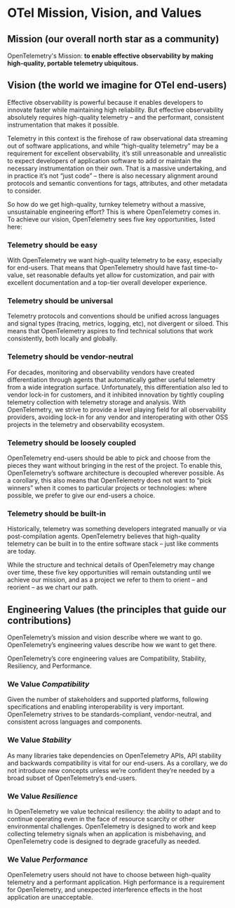 # OTel Mission, Vision, and Values

## Mission (our overall north star as a community)

OpenTelemetry's Mission: **to enable effective observability by making
high-quality, portable telemetry ubiquitous.**

## Vision (the world we imagine for OTel end-users)

Effective observability is powerful because it enables developers to innovate
faster while maintaining high reliability. But effective observability
absolutely requires high-quality telemetry – and the performant, consistent
instrumentation that makes it possible.

Telemetry in this context is the firehose of raw observational data streaming
out of software applications, and while “high-quality telemetry” may be a
requirement for excellent observability, it’s still unreasonable and
unrealistic to expect developers of application software to add or maintain the
necessary instrumentation on their own. That is a massive undertaking, and in
practice it’s not “just code” – there is also necessary alignment around
protocols and semantic conventions for tags, attributes, and other metadata to
consider.

So how do we get high-quality, turnkey telemetry without a massive,
unsustainable engineering effort? This is where OpenTelemetry comes in. To
achieve our vision, OpenTelemetry sees five key opportunities, listed here:

### Telemetry should be easy

With OpenTelemetry we want high-quality telemetry to be easy, especially for
end-users. That means that OpenTelemetry should have fast time-to-value, set
reasonable defaults yet allow for customization, and pair with excellent
documentation and a top-tier overall developer experience.

### Telemetry should be universal

Telemetry protocols and conventions should be unified across languages and
signal types (tracing, metrics, logging, etc), not divergent or siloed. This
means that OpenTelemetry aspires to find technical solutions that work
consistently, both locally and globally.

### Telemetry should be vendor-neutral

For decades, monitoring and observability vendors have created differentiation
through agents that automatically gather useful telemetry from a wide
integration surface. Unfortunately, this differentiation also led to vendor
lock-in for customers, and it inhibited innovation by tightly coupling
telemetry collection with telemetry storage and analysis. With OpenTelemetry, we
strive to provide a level playing field for all observability providers,
avoiding lock-in for any vendor and interoperating with other OSS projects in
the telemetry and observability ecosystem.

### Telemetry should be loosely coupled

OpenTelemetry end-users should be able to pick and choose from the pieces they
want without bringing in the rest of the project. To enable this,
OpenTelemetry’s software architecture is decoupled wherever possible. As a
corollary, this also means that OpenTelemetry does not want to “pick winners”
when it comes to particular projects or technologies: where possible, we prefer
to give our end-users a choice.

### Telemetry should be built-in

Historically, telemetry was something developers integrated manually or via
post-compilation agents.  OpenTelemetry believes that high-quality telemetry
can be built in to the entire software stack – just like comments are today.

While the structure and technical details of OpenTelemetry may change over
time, these five key opportunities will remain outstanding until we achieve our
mission, and as a project we refer to them to orient – and reorient – as we
chart our path.

## Engineering Values (the principles that guide our contributions)

OpenTelemetry’s mission and vision describe where we want to go.
OpenTelemetry’s engineering values describe how we want to get there.

OpenTelemetry’s core engineering values are Compatibility, Stability,
Resiliency, and Performance.

### We Value *Compatibility*

Given the number of stakeholders and supported platforms, following
specifications and enabling interoperability is very important. OpenTelemetry
strives to be standards-compliant, vendor-neutral, and consistent across
languages and components.

### We Value *Stability*

As many libraries take dependencies on OpenTelemetry APIs, API stability and
backwards compatibility is vital for our end-users. As a corollary, we do not
introduce new concepts unless we’re confident they’re needed by a broad subset
of OpenTelemetry’s end-users.

### We Value *Resilience*

In OpenTelemetry we value technical resiliency: the ability to adapt and to
continue operating even in the face of resource scarcity or other environmental
challenges. OpenTelemetry is designed to work and keep collecting telemetry
signals when an application is misbehaving, and OpenTelemetry code is designed
to degrade gracefully as needed.

### We Value *Performance*

OpenTelemetry users should not have to choose between high-quality telemetry
and a performant application. High performance is a requirement for
OpenTelemetry, and unexpected interference effects in the host application are
unacceptable.

